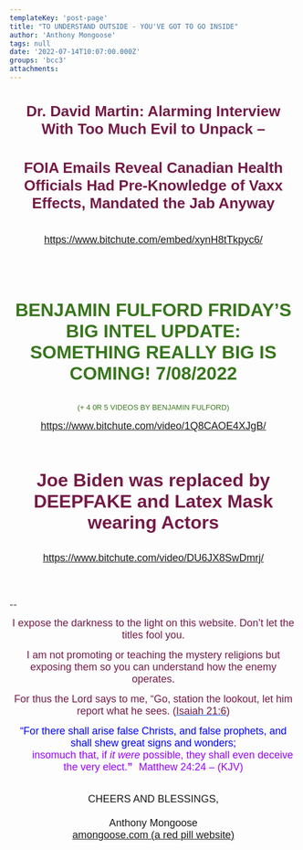 ```yaml
---
templateKey: 'post-page'
title: "TO UNDERSTAND OUTSIDE - YOU'VE GOT TO GO INSIDE"
author: 'Anthony Mongoose'
tags: null
date: '2022-07-14T10:07:00.000Z'
groups: 'bcc3'
attachments:
---
```

<html><head></head><body><div dir="ltr"><div class="gmail_default" style="font-family:tahoma,sans-serif;font-size:small;text-align:center">
<h1><span style="color:rgb(116,27,71)">Dr. David 
Martin: Alarming Interview With Too Much Evil to Unpack – <br></span></h1><h1><span style="color:rgb(116,27,71)">FOIA Emails 
Reveal Canadian Health Officials Had Pre-Knowledge of Vaxx Effects, 
Mandated the Jab Anyway </span><br></h1><div><font size="4"><br></font></div><div>
<font size="4"><a href="https://www.bitchute.com/embed/xynH8tTkpyc6/" target="_blank">https://www.bitchute.com/embed/xynH8tTkpyc6/</a>

</font></div><div><br></div><div><br><div><br></div><div>
<h1><span style="color:rgb(56,118,29)"><font size="6">BENJAMIN FULFORD FRIDAY’S BIG INTEL UPDATE: SOMETHING REALLY BIG IS COMING! 7/08/2022</font></span></h1><div><br></div><div><span style="color:rgb(56,118,29)">(+ 4 0R 5 VIDEOS BY BENJAMIN FULFORD)</span><br></div>

</div><div><br></div><font size="4"><a href="https://www.bitchute.com/video/1Q8CAOE4XJgB/" target="_blank">https://www.bitchute.com/video/1Q8CAOE4XJgB/</a></font><div><br></div><div><br></div><div>
<div id="m_-6087286489274767830m_-7739686333956313554m_-3143703369341981m_-8425205953058201308m_-40520295348356058gmail-page-bar">
<div>
<h1 id="m_-6087286489274767830m_-7739686333956313554m_-3143703369341981m_-8425205953058201308m_-40520295348356058gmail-video-title"><span style="color:rgb(116,27,71)"><font size="6">Joe Biden was replaced by DEEPFAKE and Latex Mask wearing Actors</font></span></h1>
</div>
</div>

</div><div><br></div><div><font size="4"><a href="https://www.bitchute.com/video/DU6JX8SwDmrj/" target="_blank">https://www.bitchute.com/video/DU6JX8SwDmrj/</a></font></div><br><div><br></div>


</div><div><br><font size="4"></font></div>

</div><br>-- <br><div dir="ltr" data-smartmail="gmail_signature"><div dir="ltr"><div><p style="font-family:tahoma,sans-serif;text-align:center;color:rgb(136,136,136)"><span style="color:rgb(116,27,71)"><font size="4" face="tahoma, sans-serif">I expose the darkness to the light on this website. Don’t let the titles fool you.</font></span></p><p style="font-family:tahoma,sans-serif;text-align:center;color:rgb(136,136,136)"><span style="color:rgb(116,27,71)"><font size="4" face="tahoma, sans-serif">I am not promoting or teaching the mystery religions but exposing them so you can understand how the enemy operates.</font></span></p><p style="color:rgb(34,34,34);font-family:tahoma,sans-serif;text-align:center"><font size="4" face="tahoma, sans-serif"><font color="#741b47">For thus the Lord says to me, “Go, station the lookout, let him report what he sees. (</font><a href="https://www.kingjamesbibleonline.org/Isaiah-21-6/" style="color:rgb(17,85,204)" target="_blank"><font color="#741b47">Isaiah 21:6</font></a><font color="#741b47">)</font></font></p><p style="color:rgb(136,136,136)"><span style="font-family:tahoma,sans-serif;text-align:center"><span style="color:rgb(116,27,71)"></span></span></p><p style="color:rgb(34,34,34);font-family:tahoma,sans-serif;text-align:center"><font size="4" face="tahoma, sans-serif"><font color="#741b47"><font size="4" face="tahoma, sans-serif"><font color="#888888"><font size="4" face="tahoma, sans-serif"><font color="#741b47"><font color="#888888"><span style="color:rgb(0,0,255)"><font size="6"><font size="4">“For there shall arise false Christs, and false prophets, and shall shew great signs and wonders;<span></span></font><b><span style="font-size:small"><font size="4"></font><br>&nbsp; &nbsp; &nbsp; &nbsp;&nbsp;&nbsp;<font size="4" face="tahoma, sans-serif"><font color="#888888"><font size="4" face="tahoma, sans-serif"><font color="#741b47"><font color="#888888"><span style="color:rgb(0,0,255)"><font size="6"><b><font size="4"><span style="color:rgb(153,0,255)"><span style="font-weight:normal">insomuch that,</span></span><span></span><span><span style="font-weight:normal">&nbsp;</span></span><span style="color:rgb(153,0,255)"><span></span><span><span style="font-weight:normal"></span></span><span style="font-weight:normal">if&nbsp;</span><i><span style="font-weight:normal">it were</span></i><span style="font-weight:normal">&nbsp;possible</span></span><span><span style="color:rgb(153,0,255)"><span style="font-weight:normal">,</span></span></span><span style="color:rgb(153,0,255)"><span><span style="font-weight:normal">&nbsp;</span></span><span style="font-weight:normal">they shall&nbsp;</span><span><span style="font-weight:normal">even&nbsp;</span></span><span style="font-weight:normal">deceive the very elect.</span></span></font></b><font size="4"><span style="color:rgb(153,0,255)">”</span></font><span style="font-size:small">&nbsp;&nbsp;<span style="color:rgb(153,0,255)">&nbsp;</span></span></font><span style="font-weight:normal"><span style="color:rgb(153,0,255)"><font size="4">Matthew 24:24 – (</font><font size="4"><span style="font-size:small"></span>KJV)</font></span></span></span></font></font></font></font></font></span></b></font></span></font></font></font></font></font></font></font></p></div><div style="text-align:center"><font size="4" face="tahoma, sans-serif"><br></font></div><div style="text-align:center"><font size="4" face="tahoma, sans-serif">CHEERS AND BLESSINGS,</font></div><div style="text-align:center"><font size="4" face="tahoma,sans-serif"><br></font></div><div style="text-align:center"><font size="4" face="tahoma,sans-serif">Anthony Mongoose</font></div><div style="text-align:center"><font face="tahoma,sans-serif"><a href="https://amongoose.com" target="_blank"><font size="4">amongoose.com (a red pill website)</font></a><br></font></div></div></div></div>
</body></html>
